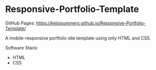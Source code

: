 # Responsive-Portfolio-Template

GitHub Pages: https://kelsisummers.github.io/Responsive-Portfolio-Template/

A mobile-responsive portfolio site template using only HTML and CSS.

Software Stack:
  - HTML
  - CSS
